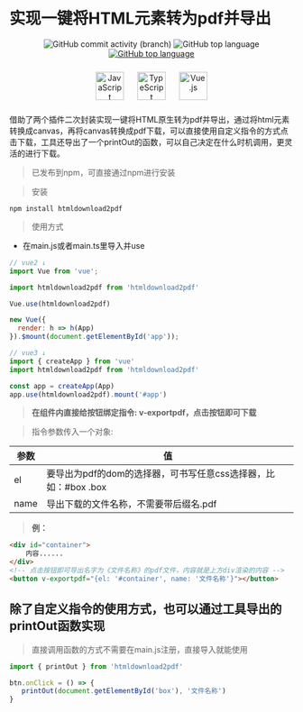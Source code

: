 # 实现一键将HTML元素转为pdf并导出

<!-- <img src="https://img.shields.io/badge/-JavaScript-oringe?style=flat-square&logo=javascript" /> -->
<p align="center">
<span > 
<img alt="GitHub commit activity (branch)" src="https://img.shields.io/github/commit-activity/t/zhChuXiao/htmldownload2pdf">
<img alt="GitHub top language" src="https://img.shields.io/github/languages/top/zhChuXiao/htmldownload2pdf?logoColor=%235dbfa2&color=%235dbfa2">
<a href="https://github.com/zhChuXiao/htmldownload2pdf"><img alt="GitHub top language" src="https://img.shields.io/badge/zhChuXiao-%E5%88%9D%E6%99%93-green?style=social&logo=github"></a>
 </span>
</p>
<div align="center">  
<a href="https://www.javascript.com/" target="_blank"><img style="margin: 10px" src="https://profilinator.rishav.dev/skills-assets/javascript-original.svg" alt="JavaScript" height="50" /></a>  
<a href="https://www.typescriptlang.org/" target="_blank"><img style="margin: 10px" src="https://profilinator.rishav.dev/skills-assets/typescript-original.svg" alt="TypeScript" height="50" /></a>  
<a href="https://vuejs.org/" target="_blank"><img style="margin: 10px" src="https://profilinator.rishav.dev/skills-assets/vuejs-original-wordmark.svg" alt="Vue.js" height="50" /></a>  
</div>


借助了两个插件二次封装实现一键将HTML原生转为pdf并导出，通过将html元素转换成canvas，再将canvas转换成pdf下载，可以直接使用自定义指令的方式点击下载，工具还导出了一个printOut的函数，可以自己决定在什么时机调用，更灵活的进行下载。
> 已发布到npm，可直接通过npm进行安装

> 安装

```shell
npm install htmldownload2pdf
```

> 使用方式
- 在main.js或者main.ts里导入并use
>
```js
// vue2 ↓
import Vue from 'vue';

import htmldownload2pdf from 'htmldownload2pdf'

Vue.use(htmldownload2pdf)

new Vue({
  render: h => h(App)
}).$mount(document.getElementById('app'));

// vue3 ↓
import { createApp } from 'vue'
import htmldownload2pdf from 'htmldownload2pdf'

const app = createApp(App)
app.use(htmldownload2pdf).mount('#app')

```
> **在组件内直接给按钮绑定指令: v-exportpdf，点击按钮即可下载**
>

> 指令参数传入一个对象: 
>
| 参数 | 值 |
| --- | --- |
| el  | 要导出为pdf的dom的选择器，可书写任意css选择器，比如：#box .box | 
| name  | 导出下载的文件名称，不需要带后缀名.pdf  | 
> 
> **例：**

```html
<div id="container">
    内容......
</div>
<!-- 点击按钮即可导出名字为《文件名称》的pdf文件，内容就是上方div渲染的内容 -->
<button v-exportpdf="{el: '#container', name: '文件名称'}"></button>
```

## 除了自定义指令的使用方式，也可以通过工具导出的printOut函数实现

 > 直接调用函数的方式不需要在main.js注册，直接导入就能使用

 ``` js
import { printOut } from 'htmldownload2pdf'

btn.onClick = () => {
    printOut(document.getElementById('box'), '文件名称')
}
 ```



